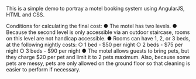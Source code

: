 This is a simple demo to portray a motel booking system using AngularJS, HTML and CSS.

Conditions for calculating the final cost:
● The motel has two levels.
● Because the second level is only accessible via an outdoor staircase, rooms on this level are not handicap accessible.
● Rooms can have 1, 2, or 3 beds, at the following nightly costs:
○ 1 bed - $50 per night
○ 2 beds - $75 per night
○ 3 beds - $90 per night
● The motel allows guests to bring pets, but they charge $20 per pet and limit it to 2 pets
maximum. Also, because some pets are messy, pets are only allowed on the ground
floor so that cleaning is easier to perform if necessary.

